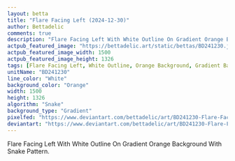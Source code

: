 ```yaml
---
layout: betta
title: "Flare Facing Left (2024-12-30)"
author: Bettadelic
comments: true
description: "Flare Facing Left With White Outline On Gradient Orange Background With Snake Pattern."
actpub_featured_image: "https://bettadelic.art/static/bettas/BD241230.jpg"
actpub_featured_image_width: 1500
actpub_featured_image_height: 1326
tags: [Flare Facing Left, White Outline, Orange Background, Gradient Background Pattern, Snake Pattern, December 2024]
unitName: "BD241230"
line_color: "White"
background_color: "Orange"
width: 1500
height: 1326
algorithm: "Snake"
background_type: "Gradient"
pixelfed: "https://www.deviantart.com/bettadelic/art/BD241230-Flare-Facing-Left-2024-12-30-1140475174"
deviantart: "https://www.deviantart.com/bettadelic/art/BD241230-Flare-Facing-Left-2024-12-30-1140475174"
---
```


Flare Facing Left With White Outline On Gradient Orange Background With Snake Pattern.
